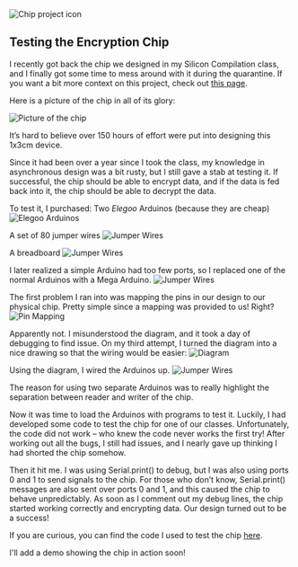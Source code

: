 <img src="../chipTestProjectIcon.png" alt="Chip project icon" id="icon"/>

## Testing the Encryption Chip

I recently got back the chip we designed in my Silicon Compilation class, and I finally got some time to mess around with it during the quarantine. If you want a bit more context on this project, check out [this page](/projects/Chip).

Here is a picture of the chip in all of its glory:

<img src="../physicalChip.png" alt="Picture of the chip" id="smallImage"/>

It’s hard to believe over 150 hours of effort were put into designing this 1x3cm device.

Since it had been over a year since I took the class, my knowledge in asynchronous design was a bit rusty, but I still gave a stab at testing it. If successful, the chip should be able to encrypt data, and if the data is fed back into it, the chip should be able to decrypt the data.

To test it, I purchased:
Two *Elegoo* Arduinos (because they are cheap)
<img src="../twoArduinos.png" alt="Elegoo Arduinos" id="smallImage"/>

A set of 80 jumper wires
<img src="../wires.png" alt="Jumper Wires" id="smallImage"/>

A breadboard
<img src="../breadboard.png" alt="Jumper Wires" id="smallImage"/>

I later realized a simple Arduino had too few ports, so I replaced one of the normal Arduinos with a Mega Arduino.
<img src="../wires.png" alt="Jumper Wires" id="smallImage"/>

The first problem I ran into was mapping the pins in our design to our physical chip. Pretty simple since a mapping was provided to us! Right?
<img src="../mapping.png" alt="Pin Mapping" id="smallImage"/>

Apparently not. I misunderstood the diagram, and it took a day of debugging to find issue. On my third attempt, I turned the diagram into a nice drawing so that the wiring would be easier:
<img src="../chipTestDiagram.png" alt="Diagram" id="smallImage"/>

Using the diagram, I wired the Arduinos up.
<img src="../chipTestProjectIcon.png" alt="Jumper Wires" id="smallImage"/>

The reason for using two separate Arduinos was to really highlight the separation between reader and writer of the chip.

Now it was time to load the Arduinos with programs to test it. Luckily, I had developed some code to test the chip for one of our classes. Unfortunately, the code did not work – who knew the code never works the first try! After working out all the bugs, I still had issues, and I nearly gave up thinking I had shorted the chip somehow.

Then it hit me. I was using Serial.print() to debug, but I was also using ports 0 and 1 to send signals to the chip. For those who don’t know, Serial.print() messages are also sent over ports 0 and 1, and this caused the chip to behave unpredictably. As soon as I comment out my debug lines, the chip started working correctly and encrypting data. Our design turned out to be a success!

If you are curious, you can find the code I used to test the chip [here](http://www.github.com/Parthib/encryptionChipTest).

I'll add a demo showing the chip in action soon!
